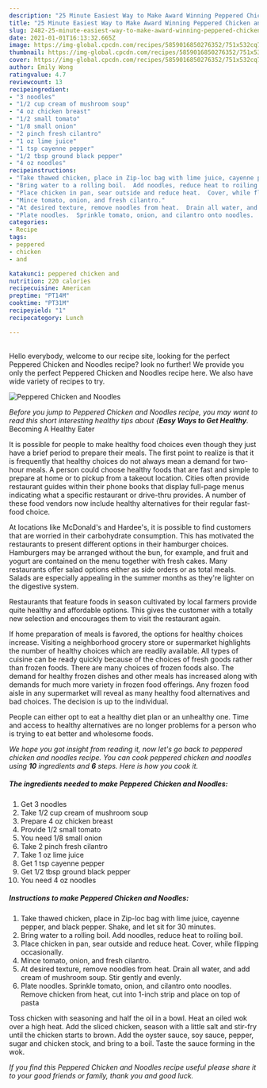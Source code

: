 ```yaml
---
description: "25 Minute Easiest Way to Make Award Winning Peppered Chicken and Noodles"
title: "25 Minute Easiest Way to Make Award Winning Peppered Chicken and Noodles"
slug: 2482-25-minute-easiest-way-to-make-award-winning-peppered-chicken-and-noodles
date: 2021-01-01T16:13:32.665Z
image: https://img-global.cpcdn.com/recipes/5859016850276352/751x532cq70/peppered-chicken-and-noodles-recipe-main-photo.jpg
thumbnail: https://img-global.cpcdn.com/recipes/5859016850276352/751x532cq70/peppered-chicken-and-noodles-recipe-main-photo.jpg
cover: https://img-global.cpcdn.com/recipes/5859016850276352/751x532cq70/peppered-chicken-and-noodles-recipe-main-photo.jpg
author: Emily Wong
ratingvalue: 4.7
reviewcount: 13
recipeingredient:
- "3 noodles"
- "1/2 cup cream of mushroom soup"
- "4 oz chicken breast"
- "1/2 small tomato"
- "1/8 small onion"
- "2 pinch fresh cilantro"
- "1 oz lime juice"
- "1 tsp cayenne pepper"
- "1/2 tbsp ground black pepper"
- "4 oz noodles"
recipeinstructions:
- "Take thawed chicken, place in Zip-loc bag with lime juice, cayenne pepper, and black pepper.  Shake, and let sit for 30 minutes."
- "Bring water to a rolling boil.  Add noodles, reduce heat to roiling boil."
- "Place chicken in pan, sear outside and reduce heat.  Cover, while flipping occasionally."
- "Mince tomato, onion, and fresh cilantro."
- "At desired texture, remove noodles from heat.  Drain all water, and add cream of mushroom soup.  Stir gently and evenly."
- "Plate noodles.  Sprinkle tomato, onion, and cilantro onto noodles.  Remove chicken from heat, cut into 1-inch strip and place on top of pasta"
categories:
- Recipe
tags:
- peppered
- chicken
- and

katakunci: peppered chicken and 
nutrition: 220 calories
recipecuisine: American
preptime: "PT14M"
cooktime: "PT31M"
recipeyield: "1"
recipecategory: Lunch

---
```

<br>
Hello everybody, welcome to our recipe site, looking for the perfect Peppered Chicken and Noodles recipe? look no further! We provide you only the perfect Peppered Chicken and Noodles recipe here. We also have wide variety of recipes to try.
<br>


![Peppered Chicken and Noodles](https://img-global.cpcdn.com/recipes/5859016850276352/751x532cq70/peppered-chicken-and-noodles-recipe-main-photo.jpg)

<i>Before you jump to Peppered Chicken and Noodles recipe, you may want to read this short interesting healthy tips about {<strong>Easy Ways to Get Healthy</strong>.</i>
Becoming A Healthy Eater

It is possible for people to make healthy food choices even though they just have a brief period to prepare their meals. The first point to realize is that it is frequently that healthy choices do not always mean a demand for two-hour meals. A person could choose healthy foods that are fast and simple to prepare at home or to pickup from a takeout location. Cities often provide restaurant guides within their phone books that display full-page menus indicating what a specific restaurant or drive-thru provides. A number of these food vendors now include healthy alternatives for their regular fast-food choice.

At locations like McDonald's and Hardee's, it is possible to find customers that are worried in their carbohydrate consumption.  This has motivated the restaurants to present different options in their hamburger choices. Hamburgers may be arranged without the bun, for example, and fruit and yogurt are contained on the menu together with fresh cakes. Many restaurants offer salad options either as side orders or as total meals.  Salads are especially appealing in the summer months as they're lighter on the digestive system.

Restaurants that feature foods in season cultivated by local farmers provide quite healthy and affordable options.  This gives the customer with a totally new selection and encourages them to visit the restaurant again.

If home preparation of meals is favored, the options for healthy choices increase. Visiting a neighborhood grocery store or supermarket highlights the number of healthy choices which are readily available.  All types of cuisine can be ready quickly because of the choices of fresh goods rather than frozen foods. There are many choices of frozen foods also. The demand for healthy frozen dishes and other meals has increased along with demands for much more variety in frozen food offerings. Any frozen food aisle in any supermarket will reveal as many healthy food alternatives and bad choices. The decision is up to the individual.

People can either opt to eat a healthy diet plan or an unhealthy one. Time and access to healthy alternatives are no longer problems for a person who is trying to eat better and wholesome foods.


<i>We hope you got insight from reading it, now let's go back to peppered chicken and noodles recipe. You can cook peppered chicken and noodles using <strong>10</strong> ingredients and <strong>6</strong> steps. Here is how you cook it.
</i>

##### The ingredients needed to make Peppered Chicken and Noodles:

1. Get 3 noodles
1. Take 1/2 cup cream of mushroom soup
1. Prepare 4 oz chicken breast
1. Provide 1/2 small tomato
1. You need 1/8 small onion
1. Take 2 pinch fresh cilantro
1. Take 1 oz lime juice
1. Get 1 tsp cayenne pepper
1. Get 1/2 tbsp ground black pepper
1. You need 4 oz noodles


##### Instructions to make Peppered Chicken and Noodles:

1. Take thawed chicken, place in Zip-loc bag with lime juice, cayenne pepper, and black pepper.  Shake, and let sit for 30 minutes.
1. Bring water to a rolling boil.  Add noodles, reduce heat to roiling boil.
1. Place chicken in pan, sear outside and reduce heat.  Cover, while flipping occasionally.
1. Mince tomato, onion, and fresh cilantro.
1. At desired texture, remove noodles from heat.  Drain all water, and add cream of mushroom soup.  Stir gently and evenly.
1. Plate noodles.  Sprinkle tomato, onion, and cilantro onto noodles.  Remove chicken from heat, cut into 1-inch strip and place on top of pasta


Toss chicken with seasoning and half the oil in a bowl. Heat an oiled wok over a high heat. Add the sliced chicken, season with a little salt and stir-fry until the chicken starts to brown. Add the oyster sauce, soy sauce, pepper, sugar and chicken stock, and bring to a boil. Taste the sauce forming in the wok. 

<i>If you find this Peppered Chicken and Noodles recipe useful please share it to your good friends or family, thank you and good luck.</i>
